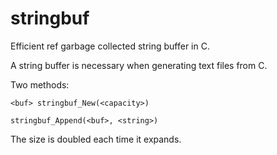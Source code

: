 stringbuf
=========

Efficient ref garbage collected string buffer in C.

A string buffer is necessary when generating text files from C.

Two methods:

    <buf> stringbuf_New(<capacity>)
    
    stringbuf_Append(<buf>, <string>)
    
The size is doubled each time it expands.

